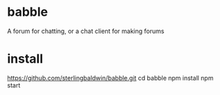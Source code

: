 # babble
A forum for chatting, or a chat client for making forums


# install
https://github.com/sterlingbaldwin/babble.git
cd babble
npm install
npm start
